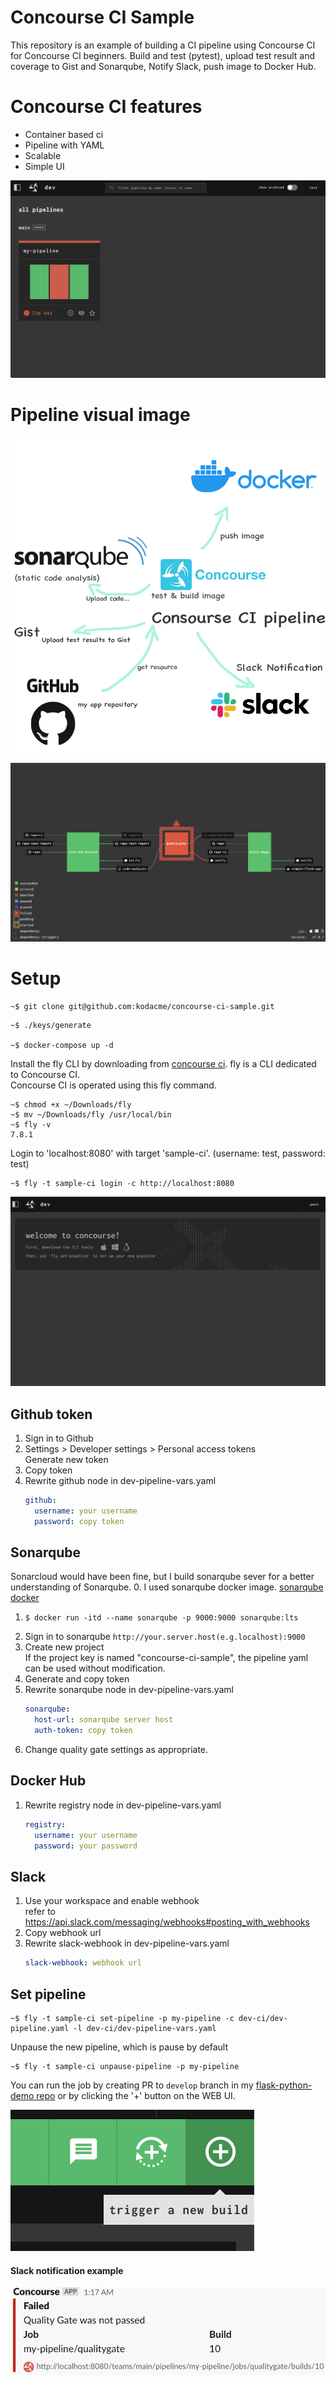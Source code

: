 # Concourse CI Sample
This repository is an example of building a CI pipeline using Concourse CI for Concourse CI beginners.
Build and test (pytest), upload test result and coverage to Gist and Sonarqube, Notify Slack, push image to Docker Hub.
# Concourse CI features
* Container based ci
* Pipeline with YAML
* Scalable
* Simple UI

![simple_ui](./docs/image/simple_ui_screenshot.png)

# Pipeline visual image
![pipeline](./docs/image/pipeline_image.png)

![real_pipeline](./docs/image/pipeline_screenshot.png)
# Setup

```shell
~$ git clone git@github.com:kodacme/concourse-ci-sample.git
```

```shell
~$ ./keys/generate

~$ docker-compose up -d
```

Install the fly CLI by downloading from [concourse ci](https://concourse-ci.org/).
fly is a CLI dedicated to Concourse CI.  
Concourse CI is operated using this fly command.

```shell
~$ chmod +x ~/Downloads/fly
~$ mv ~/Downloads/fly /usr/local/bin
~$ fly -v
7.8.1
```

Login to 'localhost:8080' with target 'sample-ci'. (username: test, password: test)
```shell
~$ fly -t sample-ci login -c http://localhost:8080
```
![webui_login](./docs/image/login_screenshot.png)

## Github token
1. Sign in to Github
2. Settings > Developer settings > Personal access tokens  
   Generate new token
3. Copy token
4. Rewrite github node in dev-pipeline-vars.yaml
   ```yaml
   github:
     username: your username
     password: copy token
   ```

## Sonarqube
Sonarcloud would have been fine, but I build sonarqube sever for a better understanding of Sonarqube.
0. I used sonarqube docker image. 
   [sonarqube docker](https://hub.docker.com/_/sonarqube)
1. ```shell
   $ docker run -itd --name sonarqube -p 9000:9000 sonarqube:lts
   ```
2. Sign in to sonarqube
   `http://your.server.host(e.g.localhost):9000`
3. Create new project  
   If the project key is named "concourse-ci-sample", the pipeline yaml can be used without modification.
4. Generate and copy token
5. Rewrite sonarqube node in dev-pipeline-vars.yaml
   ```yaml
   sonarqube:
     host-url: sonarqube server host
     auth-token: copy token
   ```
6. Change quality gate settings as appropriate.
## Docker Hub
1. Rewrite registry node in dev-pipeline-vars.yaml
   ```yaml
   registry:
     username: your username
     password: your password
   ```
## Slack
1. Use your workspace and enable webhook  
   refer to https://api.slack.com/messaging/webhooks#posting_with_webhooks
2. Copy webhook url
3. Rewrite slack-webhook in dev-pipeline-vars.yaml
   ```yaml
   slack-webhook: webhook url
   ```

## Set pipeline
```shell
~$ fly -t sample-ci set-pipeline -p my-pipeline -c dev-ci/dev-pipeline.yaml -l dev-ci/dev-pipeline-vars.yaml
```

Unpause the new pipeline, which is pause by default
```shell
~$ fly -t sample-ci unpause-pipeline -p my-pipeline
```
You can run the job by creating PR to `develop` branch in my [flask-python-demo repo](https://github.com/kodacme/flask-pytest-demo)
or by clicking the '+' button on the WEB UI.  

![trigger_job](./docs/image/trigger_screenshot.png)

#### Slack notification example
![slack_image](./docs/image/slack_screenshot.png)
